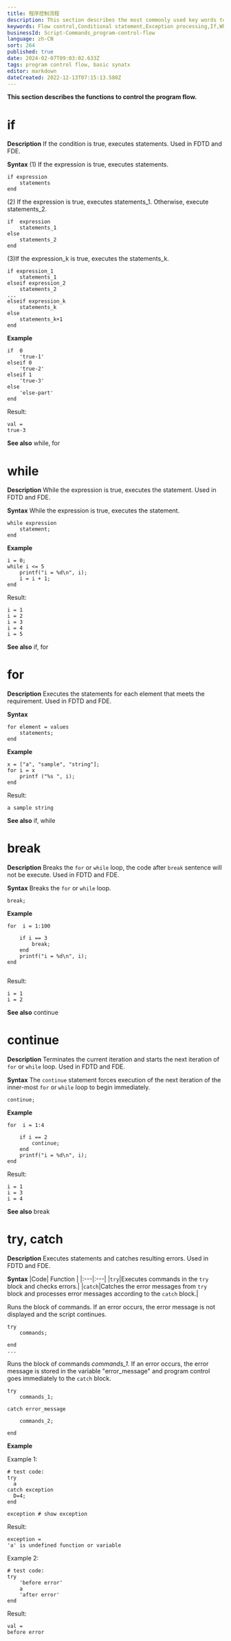 ```yaml
---
title: 程序控制流程
description: This section describes the most commonly used key words to control the program flow.
keywords: Flow control,Conditional statement,Exception processing,If,While,For,Break,Loop,Try,Catch
businessId: Script-Commands_program-control-flow
language: zh-CN
sort: 264
published: true
date: 2024-02-07T09:03:02.633Z
tags: program control flow, basic synatx
editor: markdown
dateCreated: 2022-12-13T07:15:13.580Z
---
```


**This section describes the functions to control the program flow.**


# if
**Description**
If the condition is true, executes statements.
Used in FDTD and FDE.

**Syntax**
(1) If the expression is true, executes statements.
```msf
if expression
    statements
end
```
(2) If the expression is true, executes statements_1. Otherwise, execute statements_2.
```msf
if  expression
    statements_1
else
    statements_2
end
```

(3)If the expression_k is true, executes the statements_k.

```msf
if expression_1
    statements_1
elseif expression_2
    statements_2
...
elseif expression_k
    statements_k
else
    statements_k+1
end
```


**Example**  
```msf
if  0
    'true-1'
elseif 0
    'true-2'
elseif 1
    'true-3'
else
    'else-part'
end 
```

Result:

```msf
val =
true-3
```
**See also**
while, for

# while
**Description**
While the expression is true, executes the statement.
Used in FDTD and FDE.

**Syntax**
While the expression is true, executes the statement.
```msf
while expression
    statement;
end
```
**Example**  
```msf
i = 0;
while i <= 5
    printf("i = %d\n", i);
    i = i + 1;
end
```

Result:
```msf
i = 1
i = 2
i = 3
i = 4
i = 5

```
**See also**
if, for

# for
**Description**
Executes the statements for each element that meets the requirement.
Used in FDTD and FDE.

**Syntax**
```msf
for element = values
    statements;
end

```

**Example**  
```msf
x = ["a", "sample", "string"];
for i = x
    printf ("%s ", i); 
end
```
Result:
```msf
a sample string 
```
**See also**
if, while


# break
**Description**
Breaks the `for` or `while` loop, the code after `break` sentence will not be execute.
Used in FDTD and FDE.

**Syntax**
Breaks the `for` or `while` loop.
```
break;
```
**Example**  
```msf
for  i = 1:100
    
    if i == 3 
        break;
    end
    printf("i = %d\n", i);
end


```
Result:
```msf
i = 1
i = 2
```

**See also**
continue


# continue
**Description**
Terminates the current iteration and starts the next iteration of `for` or `while` loop.
Used in FDTD and FDE.

**Syntax** 
The `continue` statement forces execution of the next iteration of the inner-most `for` or `while` loop to begin immediately. 
```
continue;
```

**Example**  
```msf
for  i = 1:4
    
    if i == 2
        continue;
    end
    printf("i = %d\n", i);
end
```
Result:
```msf
i = 1
i = 3
i = 4
```
**See also**
break
 

# try, catch
**Description**
Executes statements and catches resulting errors.
Used in FDTD and FDE.

**Syntax**
|Code| Function |
|:---|:---|
|`try`|Executes commands in the `try` block and checks errors.|
|`catch`|Catches the error messages from `try` block and processes error messages according to the `catch` block.|

Runs the block of commands. If an error occurs, the error message is not displayed and the script continues.
```msf
try 
    commands;

end
...
```

Runs the block of commands *commands_1*. If an error occurs, the error message is stored in the variable "error_message" and program control goes immediately to the `catch` block.

```msf
try
    commands_1;

catch error_message

    commands_2;

end
```


**Example**  

Example 1:
```msf
# test code:
try
  a
catch exception
  D=4;
end

exception # show exception
```

Result:
```msf
exception =
'a' is undefined function or variable

```

Example 2:

```msf
# test code:
try
    'before error'
    a
    'after error'
end
```
Result:
```msf
val =
before error  
```



